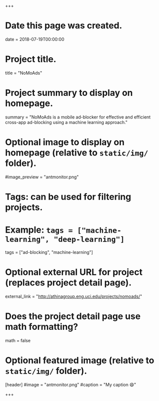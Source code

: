 +++
# Date this page was created.
date = 2018-07-19T00:00:00

# Project title.
title = "NoMoAds"

# Project summary to display on homepage.
summary = "NoMoAds is a mobile ad-blocker for effective and efficient cross-app ad-blocking using a machine learning approach."

# Optional image to display on homepage (relative to `static/img/` folder).
#image_preview = "antmonitor.png"

# Tags: can be used for filtering projects.
# Example: `tags = ["machine-learning", "deep-learning"]`
tags = ["ad-blocking", "machine-learning"]

# Optional external URL for project (replaces project detail page).
external_link = "http://athinagroup.eng.uci.edu/projects/nomoads/"

# Does the project detail page use math formatting?
math = false

# Optional featured image (relative to `static/img/` folder).
[header]
#image = "antmonitor.png"
#caption = "My caption :smile:"

+++